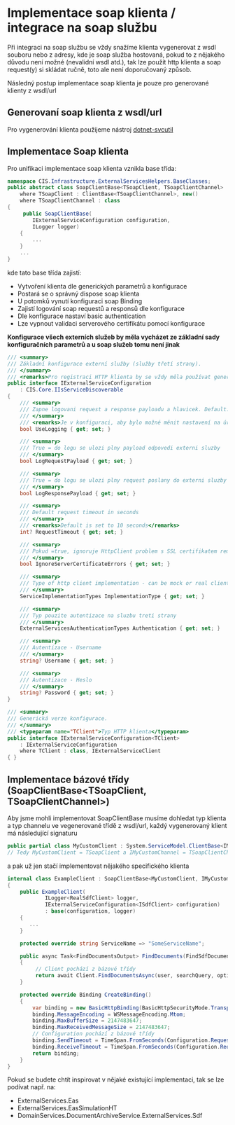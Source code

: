 # Implementace soap klienta / integrace na soap službu

Při integraci na soap službu se vždy snažíme klienta vygenerovat z wsdl souboru nebo z adresy, kde je soap služba hostovaná, pokud to z nějakého důvodu není možné (nevalidní wsdl atd.), tak lze použít http klienta a soap request(y) si skládat ručně, toto ale není doporučovaný způsob.

Následný postup implementace soap klienta je pouze pro generované klienty z wsdl/url

## Generovaní soap klienta z wsdl/url
 Pro vygenerování klienta použijeme nástroj [dotnet-svcutil](https://learn.microsoft.com/en-us/dotnet/core/additional-tools/dotnet-svcutil-guide?tabs=dotnetsvcutil2x) 

## Implementace Soap klienta

Pro unifikaci implementace soap klienta vznikla base třída:  

```csharp
namespace CIS.Infrastructure.ExternalServicesHelpers.BaseClasses;
public abstract class SoapClientBase<TSoapClient, TSoapClientChannel> : IDisposable
    where TSoapClient : ClientBase<TSoapClientChannel>, new()
    where TSoapClientChannel : class
{
     public SoapClientBase(
        IExternalServiceConfiguration configuration,
        ILogger logger)
    {
        ...
    }
    ...
}
 ```
kde tato base třída zajistí:

- Vytvoření klienta dle generických parametrů a konfigurace
- Postará se o správný dispose soap klienta
- U potomků vynutí konfiguraci soap Binding
- Zajistí logování soap requestů a responsů dle konfigurace
- Dle konfigurace nastaví basic authentication
- Lze vypnout validaci serverového certifikátu pomocí konfigurace    

**Konfigurace všech externích služeb by měla vycházet ze základní sady konfiguračních parametrů a u soap služeb tomu není jinak**

```csharp
/// <summary>
/// Základní konfigurace externí služby (služby třetí strany).
/// </summary>
/// <remarks>Pro registraci HTTP klienta by se vždy měla používat generická verze interface.</remarks>
public interface IExternalServiceConfiguration
    : CIS.Core.IIsServiceDiscoverable
{
    /// <summary>
    /// Zapne logovani request a response payloadu a hlavicek. Default: true
    /// </summary>
    /// <remarks>Je v konfiguraci, aby bylo možné měnit nastavení na úrovni CI/CD.</remarks>
    bool UseLogging { get; set; }

    /// <summary>
    /// True = do logu se ulozi plny payload odpovedi externi sluzby
    /// </summary>
    bool LogRequestPayload { get; set; }

    /// <summary>
    /// True = do logu se ulozi plny request poslany do externi sluzby
    /// </summary>
    bool LogResponsePayload { get; set; }

    /// <summary>
    /// Default request timeout in seconds
    /// </summary>
    /// <remarks>Default is set to 10 seconds</remarks>
    int? RequestTimeout { get; set; }

    /// <summary>
    /// Pokud =true, ignoruje HttpClient problem s SSL certifikatem remote serveru.
    /// </summary>
    bool IgnoreServerCertificateErrors { get; set; }

    /// <summary>
    /// Type of http client implementation - can be mock or real client or something else.
    /// </summary>
    ServiceImplementationTypes ImplementationType { get; set; }

    /// <summary>
    /// Typ pouzite autentizace na sluzbu treti strany
    /// </summary>
    ExternalServicesAuthenticationTypes Authentication { get; set; }

    /// <summary>
    /// Autentizace - Username
    /// </summary>
    string? Username { get; set; }

    /// <summary>
    /// Autentizace - Heslo
    /// </summary>
    string? Password { get; set; }
}

/// <summary>
/// Generická verze konfigurace.
/// </summary>
/// <typeparam name="TClient">Typ HTTP klienta</typeparam>
public interface IExternalServiceConfiguration<TClient>
    : IExternalServiceConfiguration
    where TClient : class, IExternalServiceClient
{ }
 ```
## Implementace bázové třídy (SoapClientBase<TSoapClient, TSoapClientChannel>)

Aby jsme mohli implementovat SoapClientBase musíme dohledat typ klienta a typ channelu ve vegenerované třídě z wsdl/url, každý vygenerovaný klient má následující signaturu

```csharp
public partial class MyCustomClient : System.ServiceModel.ClientBase<IMyCustomChannel> IMyCustomChannel
// Tedy MyCustomClient = TSoapClient a IMyCustomChannel = TSoapClientChannel 
```
a pak už jen stačí implementovat nějakého specifického klienta 

```csharp
internal class ExampleClient : SoapClientBase<MyCustomClient, IMyCustomChannel>
{
    public ExampleClient(
            ILogger<RealSdfClient> logger,
            IExternalServiceConfiguration<ISdfClient> configuration)
            : base(configuration, logger)
    {
       ...
    }

    protected override string ServiceName => "SomeServiceName";

    public async Task<FindDocumentsOutput> FindDocuments(FindSdfDocumentsQuery query, CancellationToken cancellationToken)
    {
         // Client pochází z bázové třídy
         return await Client.FindDocumentsAsync(user, searchQuery, options)
    }

    protected override Binding CreateBinding()
    {
        var binding = new BasicHttpBinding(BasicHttpSecurityMode.Transport);
        binding.MessageEncoding = WSMessageEncoding.Mtom;
        binding.MaxBufferSize = 2147483647;
        binding.MaxReceivedMessageSize = 2147483647;
        // Configuration pochází z bázové třídy
        binding.SendTimeout = TimeSpan.FromSeconds(Configuration.RequestTimeout!.Value!);
        binding.ReceiveTimeout = TimeSpan.FromSeconds(Configuration.RequestTimeout!.Value!);
        return binding;
    }
}
```
Pokud se budete chtít inspirovat v nějaké existující implementaci, tak se lze podívat např. na:

- ExternalServices.Eas
- ExternalServices.EasSimulationHT
- DomainServices.DocumentArchiveService.ExternalServices.Sdf 

